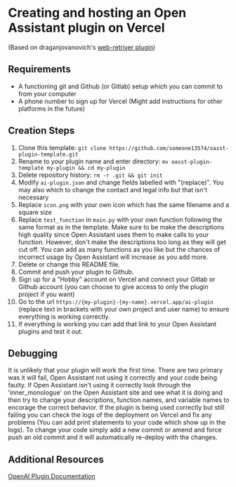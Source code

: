 # Creating and hosting an Open Assistant plugin on Vercel

(Based on draganjovanovich's [web-retriver plugin](https://github.com/draganjovanovich/web-retriever))

## Requirements

- A functioning git and Github (or Gitlab) setup which you can commit to from your computer
- A phone number to sign up for Vercel (Might add instructions for other platforms in the future)

## Creation Steps

1. Clone this template: `git clone https://github.com/someone13574/oasst-plugin-template.git`
2. Rename to your plugin name and enter directory: `mv oasst-plugin-template my-plugin && cd my-plugin`
3. Delete repository history: `rm -r .git && git init`
4. Modify `ai-plugin.json` and change fields labelled with "(replace)". You may also which to change the contact and legal info but that isn't necessary
5. Replace `icon.png` with your own icon which has the same filename and a square size
6. Replace `test_function` in `main.py` with your own function following the same format as in the template. Make sure to be make the descriptions high quality since Open Assistant uses them to make calls to your function. However, don't make the descriptions too long as they will get cut off. You can add as many functions as you like but the chances of incorrect usage by Open Assistant will increase as you add more.
7. Delete or change this README file.
8. Commit and push your plugin to Github.
9. Sign up for a "Hobby" account on Vercel and connect your Gitlab or Github account (you can choose to give access to only the plugin project if you want)
10. Go to the url `https://{my-plugin}-{my-name}.vercel.app/ai-plugin` (replace text in brackets with your own project and user name) to ensure everything is working correctly.
11. If everything is working you can add that link to your Open Assistant plugins and test it out.

## Debugging

It is unlikely that your plugin will work the first time. There are two primary was it will fail, Open Assistant not using it correctly and your code being faulty. If Open Assistant isn't using it correctly look through the 'inner_monologue' on the Open Assistant site and see what it is doing and then try to change your descriptions, function names, and variable names to encorage the correct behavior. If the plugin is being used correctly but still failing you can check the logs of the deployment on Vercel and fix any problems (You can add print statements to your code which show up in the logs). To change your code simply add a new commit or amend and force push an old commit and it will automatically re-deploy with the changes.

## Additional Resources

[OpenAI Plugin Documentation](https://platform.openai.com/docs/plugins/introduction)
